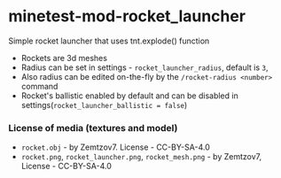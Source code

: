 # minetest-mod-rocket_launcher
Simple rocket launcher that uses tnt.explode() function
* Rockets are 3d meshes
* Radius can be set in settings - `rocket_launcher_radius`, default is `3`,
* Also radius can be edited on-the-fly by the `/rocket-radius <number>` command
* Rocket's ballistic enabled by default and can be disabled in settings(`rocket_launcher_ballistic = false`)

### License of media (textures and model)
* `rocket.obj` - by Zemtzov7. License - CC-BY-SA-4.0
* `rocket.png`, `rocket_launcher.png`, `rocket_mesh.png` - by Zemtzov7, License - CC-BY-SA-4.0

